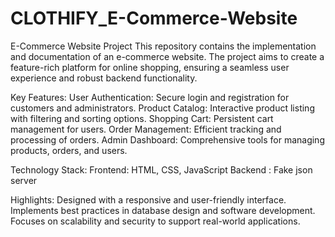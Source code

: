 # CLOTHIFY_E-Commerce-Website
E-Commerce Website Project
This repository contains the implementation and documentation of an e-commerce website. The project aims to create a feature-rich platform for online shopping, ensuring a seamless user experience and robust backend functionality.

Key Features:
User Authentication: Secure login and registration for customers and administrators. Product Catalog: Interactive product listing with filtering and sorting options. Shopping Cart: Persistent cart management for users. Order Management: Efficient tracking and processing of orders. Admin Dashboard: Comprehensive tools for managing products, orders, and users.

Technology Stack:
Frontend: HTML, CSS, JavaScript Backend : Fake json server

Highlights:
Designed with a responsive and user-friendly interface. Implements best practices in database design and software development. Focuses on scalability and security to support real-world applications.
